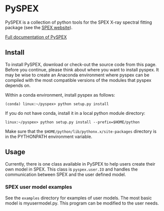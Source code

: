 # PySPEX

PySPEX is a collection of python tools for the SPEX X-ray spectral fitting package (see the [SPEX website](http://www.sron.nl/spex)). 

[Full documentation of PySPEX](https://spex-xray.github.io/pyspex/)

## Install

To install PySPEX, download or check-out the source code from this page. 
Before you continue, please think about where you want to install pyspex.
It may be wise to create an Anaconda environment where pyspex can be compiled with the most compatible versions of the modules that pyspex depends on.

Within a conda environment, install pyspex as follows:
```
(conda) linux:~/pyspex> python setup.py install
```
If you do not have conda, install it in a local python module directory:
```
linux:~/pyspex> python setup.py install --prefix=$HOME/python
```
Make sure that the `$HOME/python/lib/pythonx.x/site-packages` directory is in the PYTHONPATH environment variable.

## Usage

Currently, there is one class available in PySPEX to help users create their own
model in SPEX. This class is `pyspex.user.IO` and handles the communication between SPEX and the user defined model. 

### SPEX user model examples

See the `examples` directory for examples of user models. The most basic model is myusermodel.py. This program can be modified to the user needs.
